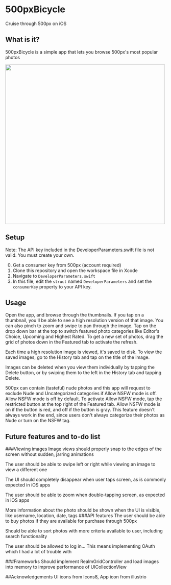 # 500pxBicycle
Cruise through 500px on iOS

## What is it?
500pxBicycle is a simple app that lets you browse 500px's most popular photos

<img src="https://cloud.githubusercontent.com/assets/1900909/18964870/c74bc3fe-8648-11e6-823b-98186c93fb43.PNG" height="500" />

## Setup
Note: The API key included in the DeveloperParameters.swift file is not valid. You must create your own.

0. Get a consumer key from 500px (account required)
1. Clone this repository and open the workspace file in Xcode
2. Navigate to <code>DeveloperParameters.swift</code>
3. In this file, edit the <code>struct</code> named <code>DeveloperParameters</code> and set the <code>consumerKey</code> property to your API key.

## Usage
Open the app, and browse through the thumbnails. If you tap on a thumbnail, you'll be able to see a high resolution version of that image. You can also pinch to zoom and swipe to pan through the image. Tap on the drop down bar at the top to switch featured photo categories like Editor's Choice, Upcoming and Highest Rated. To get a new set of photos, drag the grid of photos down in the Featured tab to activate the refresh.

Each time a high resolution image is viewed, it's saved to disk. To view the saved images, go to the History tab and tap on the title of the image.

Images can be deleted when you view them individually by tapping the Delete button, or by swiping them to the left in the History tab and tapping Delete.

500px can contain (tasteful) nude photos and this app will request to exclude Nude and Uncategorized categories if Allow NSFW mode is off. Allow NSFW mode is off by default. To activate Allow NSFW mode, tap the restricted button at the top right of the Featured tab. Allow NSFW mode is on if the button is red, and off if the button is gray. This feature doesn't always work in the end, since users don't always categorize their photos as Nude or turn on the NSFW tag.

## Future features and to-do list
###Viewing images
Image views should properly snap to the edges of the screen without sudden, jarring animations

The user should be able to swipe left or right while viewing an image to view a different one

The UI should completely disappear when user taps screen, as is commonly expected in iOS apps

The user should be able to zoom when double-tapping screen, as expected in iOS apps

More information about the photo should be shown when the UI is visible, like username, location, date, tags
###API features
The user should be able to buy photos if they are available for purchase through 500px

Should be able to sort photos with more criteria available to user, including search functionality

The user should be allowed to log in... This means implementing OAuth which I had a lot of trouble with

###Frameworks
Should implement RealmGridController and load images into memory to improve performance of UICollectionView

##Acknowledgements
UI icons from Icons8, App icon from illustrio

